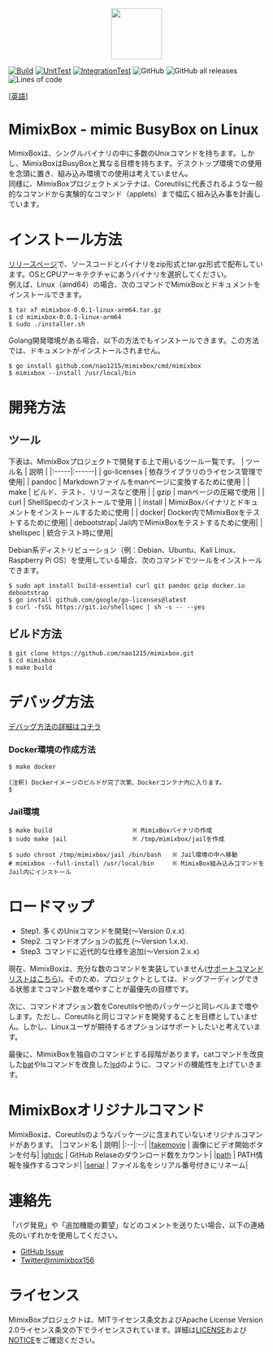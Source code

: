 <div align="center">
<img src="https://github.com/nao1215/mimixbox/blob/main/docs/images/logo.jpg" width="100">
</div>

[![Build](https://github.com/nao1215/mimixbox/actions/workflows/build.yml/badge.svg?branch=main)](https://github.com/nao1215/mimixbox/actions/workflows/build.yml)
[![UnitTest](https://github.com/nao1215/mimixbox/actions/workflows/unit_test.yml/badge.svg?branch=main&event=push)](https://github.com/nao1215/mimixbox/actions/workflows/unit_test.yml)
[![IntegrationTest](https://github.com/nao1215/mimixbox/actions/workflows/integration_test.yml/badge.svg?event=push)](https://github.com/nao1215/mimixbox/actions/workflows/integration_test.yml)
![GitHub](https://img.shields.io/github/license/nao1215/mimixbox)
![GitHub all releases](https://img.shields.io/github/downloads/nao1215/mimixbox/total)
![Lines of code](https://img.shields.io/tokei/lines/github/nao1215/mimixbox?style=plastic)

[[英語](../../../README.md)]
# MimixBox - mimic BusyBox on Linux
MimixBoxは、シングルバイナリの中に多数のUnixコマンドを持ちます。しかし、MimixBoxはBusyBoxと異なる目標を持ちます。デスクトップ環境での使用を念頭に置き、組み込み環境での使用は考えていません。  
同様に、MimixBoxプロジェクトメンテナは、Coreutilsに代表されるような一般的なコマンドから実験的なコマンド（applets）まで幅広く組み込み事を計画しています。

# インストール方法
[リリースページ](https://github.com/nao1215/mimixbox/releases)で、ソースコードとバイナリをzip形式とtar.gz形式で配布しています。OSとCPUアーキテクチャにあうバイナリを選択してください。  
例えば、Linux（amd64）の場合、次のコマンドでMimixBoxとドキュメントをインストールできます。

```
$ tar xf mimixbox-0.0.1-linux-arm64.tar.gz
$ cd mimixbox-0.0.1-linux-arm64
$ sudo ./installer.sh
```

Golang開発環境がある場合、以下の方法でもインストールできます。この方法では、ドキュメントがインストールされません。
```
$ go install github.com/nao1215/mimixbox/cmd/mimixbox
$ mimixbox --install /usr/local/bin
```

# 開発方法
## ツール
下表は、MimixBoxプロジェクトで開発する上で用いるツール一覧です。
| ツール名 | 説明 |
|:-----|:------|
| go-licenses | 依存ライブラリのライセンス管理で使用|
| pandoc   | Markdownファイルをmanページに変換するために使用 |
| make   | ビルド、テスト、リリースなど使用 |
| gzip   | manページの圧縮で使用 |
| curl | ShellSpecのインストールで使用 |
| install   | MimixBoxバイナリとドキュメントをインストールするために使用 |
| docker| Docker内でMimixBoxをテストするために使用|
| debootstrap| Jail内でMimixBoxをテストするために使用|
|  shellspec   | 統合テスト時に使用|  

Debian系ディストリビューション（例：Debian、Ubuntu、Kali Linux、Raspberry Pi OS）を使用している場合、次のコマンドでツールをインストールできます。

```
$ sudo apt install build-essential curl git pandoc gzip docker.io debootstrap
$ go install github.com/google/go-licenses@latest
$ curl -fsSL https://git.io/shellspec | sh -s -- --yes
```
  
## ビルド方法
```
$ git clone https://github.com/nao1215/mimixbox.git
$ cd mimixbox
$ make build
```

# デバッグ方法
[デバッグ方法の詳細はコチラ](DebugAndTest.md)
### Docker環境の作成方法
```
$ make docker

(注釈) Dockerイメージのビルドが完了次第、Dockerコンテナ内に入ります。
$ 
```
### Jail環境
``` 
$ make build                      ※ MimixBoxバイナリの作成
$ sudo make jail                  ※ /tmp/mimixbox/jailを作成

$ sudo chroot /tmp/mimixbox/jail /bin/bash   ※ Jail環境の中へ移動
# mimixbox --full-install /usr/local/bin     ※ MimixBox組み込みコマンドをJail内にインストール
```

# ロードマップ
- Step1. 多くのUnixコマンドを開発(〜Version 0.x.x).
- Step2. コマンドオプションの拡充 (〜Version 1.x.x).
- Step3. コマンドに近代的な仕様を追加(〜Version 2.x.x)
  
現在、MimixBoxは、充分な数のコマンドを実装していません([サポートコマンドリストはこちら](./docs/introduction/en/CommandAppletList.md))。そのため、プロジェクトとしては、ドッグフーディングできる状態までコマンド数を増やすことが最優先の目標です。

次に、コマンドオプション数をCoreutilsや他のパッケージと同レベルまで増やします。ただし、Coreutilsと同じコマンドを開発することを目標としていません。しかし、Linuxユーザが期待するオプションはサポートしたいと考えています。

最後に、MimixBoxを独自のコマンドとする段階があります。catコマンドを改良した[bat](https://github.com/sharkdp/bat/blob/master/doc/README-ja.md#%E3%83%97%E3%83%AD%E3%82%B8%E3%82%A7%E3%82%AF%E3%83%88%E3%81%AE%E7%9B%AE%E6%A8%99%E3%81%A8%E6%97%A2%E5%AD%98%E3%81%AE%E9%A1%9E%E4%BC%BC%E3%81%97%E3%81%9FOSS)やlsコマンドを改良した[lsd](https://github.com/Peltoche/lsd)のように、コマンドの機能性を上げていきます。

# MimixBoxオリジナルコマンド
MimixBoxは、Coreutilsのようなパッケージに含まれていないオリジナルコマンドがあります。
|コマンド名 | 説明|
|:--|:--|
|[fakemovie](./docs/examples/fakemovie/en/fakemovie.md) | 画像にビデオ開始ボタンを付与|
|[ghrdc](./docs/examples/ghrdc/en/ghrdc.md) | GitHub Relaseのダウンロード数をカウント|
|[path](./docs/examples/path/en/path.md) | PATH情報を操作するコマンド|
|[serial](./docs/examples/serial/en/serial.md) | ファイル名をシリアル番号付きにリネーム|

# 連絡先
「バグ発見」や「追加機能の要望」などのコメントを送りたい場合、以下の連絡先のいずれかを使用してください。

- [GitHub Issue](https://github.com/nao1215/mimixbox/issues)
- [Twitter@mimixbox156](https://twitter.com/mimixbox156)

# ライセンス
MimixBoxプロジェクトは、MITライセンス条文およびApache License Version 2.0ライセンス条文の下でライセンスされています。詳細は[LICENSE](../../../LICENSE)および[NOTICE](../../../NOTICE)をご確認ください。
